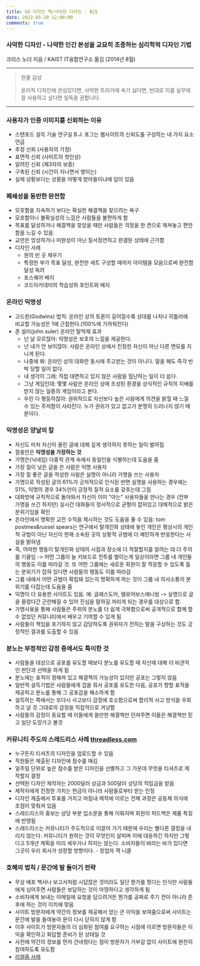 ```yaml
---
title: UX 디자인 책/사악한 디자인 - B15
date: 2022-05-20 12:00:00
comments: true
---
```


### 사악한 디자인 - 나약한 인간 본성을 교묘히 조종하는 심리학적 디자인 기법

크리스 노더 지음 / KAIST IT융합연구소 옮김 (2014년 8월)

---

> 한줄 감상
>
> 윤리적 디자인에 관심있다면, 사악한 트리거에 속기 싫다면, 반대로 이를 실무에 잘 사용하고 싶다면 일독을 권합니다.

---

### 사용자가 인증 이미지를 신뢰하는 이유

- 스탠포드 설득 기술 연구실 B.J. 포그는 웹사이트의 신뢰도를 구성하는 네 가지 요소 언급
- 추정 신뢰 (사용자의 가정)
- 표면적 신뢰 (사이트의 첫인상)
- 알려진 신뢰 (제3자의 보증)
- 구축된 신뢰 (시간이 지나면서 쌓이는)
- 실제 상황보다는 상황을 어떻게 받아들이냐에 답이 있음

### 폐쇄성을 동반한 완전함

- 모호함을 지속하기 보다는 확실한 해결책을 찾으려는 욕구
- 모호함이나 불확실성의 느낌은 사람들을 불편하게 함
- 목표를 달성하거나 해결책을 찾았을 때만 사람들은 걱정을 한 켠으로 제쳐놓고 편안함을 느길 수 있음.
- 교만은 엉성하거나 미완성이 아닌 질서정연하고 완결된 상태에 근거함
- 디자인 사례
    - 원의 빈 곳 채우기
    - 특정한 부가 목표 달성, 완전한 세트 구성할 때까지 아이템을 모음으로써 완전함 달성 독려
    - 포스퀘어 배지
    - 코드아카데미의 학습성취 포인트와 배지


### 온라인 익명성

- 고드윈(Godwins) 법칙: 온라인 상의 토론이 길어질수록 상대를 나치나 히틀러에 비교할 가능성은 1에 근접한다.(100%에 가까워진다)
- 존 설러(john suler) 온라인 탈억제 효과
    - 넌 날 모르잖아: 익명성은 보호의 느낌을 제공한다.
    - 넌 내가 안 보이잖아: 사람은 온라인 상에서 진정한 자신이 아닌 다른 면모를 지니게 된다.
    - 나중에 봐: 온라인 상의 대화란 동시에 주고받는 것이 아니다. 말을 해도 즉각 반박 당할 일이 없다.
    - 내 생각이 그래: 직접 대면하고 있지 않은 사람을 힐난하는 일이 더 쉽다.
    - 그냥 게임인데: 몇몇 사람은 온라인 상에 조성된 환경을 상식적인 규칙의 지배를 받지 않는 일종의 게임이라고 본다.
    - 우린 다 평등하잖아: 권위적으로 자신보다 높은 사람에게 의견을 밝힐 때 느낄 수 있는 주저함이 사라진다. 누가 권위가 있고 없고가 분명히 드러나지 않기 때문이다.

### 익명성은 양날의 칼

- 자신도 미처 자신이 올린 글에 대해 깊게 생각하지 못하는 일이 벌어짐
- 절충안은 <b>익명성을 가장하는 것</b>
- 가명은(닉네임) 다중적 관계 속에서 동일인을 식별하는데 도움을 줌
- 가장 질이 낮은 글을 쓴 사람은 익명 사용자
- 가장 질 좋은 글을 작성한 사람은 실명이 아니라 가명을 쓰는 사용자
- 가명으로 작성된 글의 61%가 긍저적으로 인식된 반면 실명을 사용하는 경우에는 51%, 익명의 경우 34%만이 긍정적 질적 요소를 갖추는데 그침
- 대화방에 규칙적으로 돌아와서 자신이 이미 "아는" 사용자들을 만나는 경우 (전부 가명을 쓰긴 하지만) 실시간 대화들이 정서적으로 균형이 잡혀있고 대체적으로 밝은 분위기임을 확인
- 온라인에서 명확한 교전 수칙을 제시하는 것도 도움을 줄 수 있음: tom postmes&russel spears는 연구에서 탈개인화 상태에 놓인 개인은 평상시의 개인적 규범이 아닌 자신이 현재 소속된 곳의 상황적 규범에 더 예민하게 반응한다는 사실을 밝혀냄
- 즉, 어떠한 행동이 탈개인화 상태의 시점과 장소에 더 적절할지를 알려는 데 더 주의를 기울임 -> 어떤 그룹이 늘 키보드로 전투를 벌이는게 일상이라면 그룹 내 개인들의 행동도 이를 따라갈 것. 또 어떤 그룹에는 새로운 회원이 잘 적응할 수 있도록 돕는 분위기가 잡혀 있다면 사람들의 행동도 이를 따라감
- 그룹 내에서 어떤 규범이 확립돼 있는지 명확하게 하는 것이 그룹 내 의사소통의 분위기를 다잡는데 도움을 줌
- 익명이 더 유용한 사이트도 있음. 예: 글래스도어, 텔유어보스애니씽 -> 실명으로 글을 올렸다간 곤란해질 수 있어 진심을 말하길 꺼리게 되는 경우를 대상으로 함.
- 가명사용을 통해 사람들은 주위의 분노를 더 쉽게 극복함으로써 공개적으로 함께 할 수 없었던 커뮤니티에서 배우고 기여할 수 있게 됨
- 사람들이 책임을 포기하지 않고 감당하도록 권위자가 전하는 말을 구상하는 것도 긍정적인 결과를 도출할 수 있음

### 분노는 부정적인 감정 중에서도 특이한 것

- 사람들을 대상으로 공포를 유도할 때보다 분노를 유도할 때 자신에 대해 더 비관적인 판단과 선택을 하게 됨
- 분노에는 표적이 정해져 있고 해결책의 가능성이 있지만 공포는 그렇지 않음
- 일반적 설득기법은 사람들에게 겁을 줘서 공포를 유도한 다음, 공포가 향할 표적을 제공하고 분노를 통해 그 공포감을 해소하게 함
- 설득하는 쪽에서는 또다시 사고보다 감정에 호소함으로써 합리적 사고 방식을 우회하고 날 것 그대로의 감정을 직접적으로 겨냥함
- 사람들의 감정이 동요할 때 이들에게 쓸만한 해결책만 던져주면 이들은 해결책만 믿고 일단 도망가고 볼것 

### 커뮤니티 주도의 스레드리스 사례 [threadless.com](https://threadless.com)

- 누구든지 티셔츠의 디자인을 업로드할 수 있음
- 직원들은 제출된 디자인에 점수를 매김
- 일주일 단위로 높은 점수를 받은 디자인을 선별하고 그 가운데 무엇을 티셔츠로 제작할지 결정
- 선택된 디자인 제작자는 2000달러 상금과 500달러 상당의 적립금을 받음
- 제작자에게 진정한 가치는 현금이 아니라 사람들로부터 받는 인정
- 디자인 제출에서 투표를 거치고 마침내 제작에 이르는 전체 과정은 공동체 의식에 초점이 맞춰져 있음
- 스레드리스의 홍보는 상당 부분 입소문을 통해 이뤄지며 회원의 피드백은 제품 특징에 반영됨
- 스레드리스는 커뮤니티가 주도적으로 이끌어 가기 때문에 우리는 별다른 결정을 내리지 않는다. 커뮤니티가 원하는 것이 무엇인지 살피며 이에 대응하긴 하지만 그렇다고 5개년 계획을 미리 세우거나 하지는 않는다. 소비자들이 바라는 바가 있다면 그곳이 우리 회사가 성장할 방향이다. - 창업자 잭 니클

### 호혜의 법칙 / 문간에 발 들이기 전략

- 무상 배포 백서나 보고서처럼 시답잖은 것이라도 일단 뭔가를 줬다는 인식만 사람들에게 심어주면 사람들은 보답하는 것이 마땅하다고 생각하게 됨
- 소비자에게 보내는 이메일에 요청을 담으려거든 뭔가를 공짜로 주기 전이 아니라 준 후에 하는 것이 이치에 맞음
- 사이트 방문자에게 약간의 정보를 제공해서 얻는 큰 이익을 보여줌으로써 사이트는 문간에 발을 들여놓아 문이 다시 닫히지 않게 함
- 이후 사이트가 방문자들의 더 심화된 참여를 요구하는 시점에 이르면 방문자들은 이익을 확인하고 화답할 준비가 된 상태일 것
- 사전에 약간의 정보를 먼저 건네줬다는 점이 방문자가 거부감 없이 사이트에 완전히 참여하도록 유도함
- [리컬줌 사례](https://www.legalzoom.com/)

